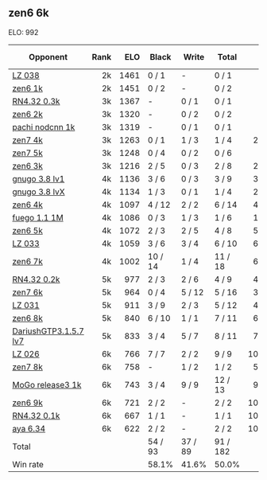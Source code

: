 ## zen6 6k ##

ELO: 992

Opponent | Rank | ELO | Black | Write | Total | Win rate
---------|-----:|----:|-------|-------|-------|-------:
[LZ 038](LZ%20038.md) | 2k | 1461 | 0 / 1 | - | 0 / 1 | 0.0%
[zen6 1k](zen6%201k.md) | 2k | 1451 | 0 / 2 | - | 0 / 2 | 0.0%
[RN4.32 0.3k](RN4.32%200.3k.md) | 3k | 1367 | - | 0 / 1 | 0 / 1 | 0.0%
[zen6 2k](zen6%202k.md) | 3k | 1320 | - | 0 / 2 | 0 / 2 | 0.0%
[pachi nodcnn 1k](pachi%20nodcnn%201k.md) | 3k | 1319 | - | 0 / 1 | 0 / 1 | 0.0%
[zen7 4k](zen7%204k.md) | 3k | 1263 | 0 / 1 | 1 / 3 | 1 / 4 | 25.0%
[zen7 5k](zen7%205k.md) | 3k | 1248 | 0 / 4 | 0 / 2 | 0 / 6 | 0.0%
[zen6 3k](zen6%203k.md) | 3k | 1216 | 2 / 5 | 0 / 3 | 2 / 8 | 25.0%
[gnugo 3.8 lv1](gnugo%203.8%20lv1.md) | 4k | 1136 | 3 / 6 | 0 / 3 | 3 / 9 | 33.3%
[gnugo 3.8 lvX](gnugo%203.8%20lvX.md) | 4k | 1134 | 1 / 3 | 0 / 1 | 1 / 4 | 25.0%
[zen6 4k](zen6%204k.md) | 4k | 1097 | 4 / 12 | 2 / 2 | 6 / 14 | 42.9%
[fuego 1.1 1M](fuego%201.1%201M.md) | 4k | 1086 | 0 / 3 | 1 / 3 | 1 / 6 | 16.7%
[zen6 5k](zen6%205k.md) | 4k | 1072 | 2 / 3 | 2 / 5 | 4 / 8 | 50.0%
[LZ 033](LZ%20033.md) | 4k | 1059 | 3 / 6 | 3 / 4 | 6 / 10 | 60.0%
[zen6 7k](zen6%207k.md) | 4k | 1002 | 10 / 14 | 1 / 4 | 11 / 18 | 61.1%
[RN4.32 0.2k](RN4.32%200.2k.md) | 5k | 977 | 2 / 3 | 2 / 6 | 4 / 9 | 44.4%
[zen7 6k](zen7%206k.md) | 5k | 964 | 0 / 4 | 5 / 12 | 5 / 16 | 31.3%
[LZ 031](LZ%20031.md) | 5k | 911 | 3 / 9 | 2 / 3 | 5 / 12 | 41.7%
[zen6 8k](zen6%208k.md) | 5k | 840 | 6 / 10 | 1 / 1 | 7 / 11 | 63.6%
[DariushGTP3.1.5.7 lv7](DariushGTP3.1.5.7%20lv7.md) | 5k | 833 | 3 / 4 | 5 / 7 | 8 / 11 | 72.7%
[LZ 026](LZ%20026.md) | 6k | 766 | 7 / 7 | 2 / 2 | 9 / 9 | 100.0%
[zen7 8k](zen7%208k.md) | 6k | 758 | - | 1 / 2 | 1 / 2 | 50.0%
[MoGo release3 1k](MoGo%20release3%201k.md) | 6k | 743 | 3 / 4 | 9 / 9 | 12 / 13 | 92.3%
[zen6 9k](zen6%209k.md) | 6k | 721 | 2 / 2 | - | 2 / 2 | 100.0%
[RN4.32 0.1k](RN4.32%200.1k.md) | 6k | 667 | 1 / 1 | - | 1 / 1 | 100.0%
[aya 6.34](aya%206.34.md) | 6k | 622 | 2 / 2 | - | 2 / 2 | 100.0%
Total | | | 54 / 93 | 37 / 89 | 91 / 182 | 
Win rate| | | 58.1% | 41.6% | 50.0% | 
